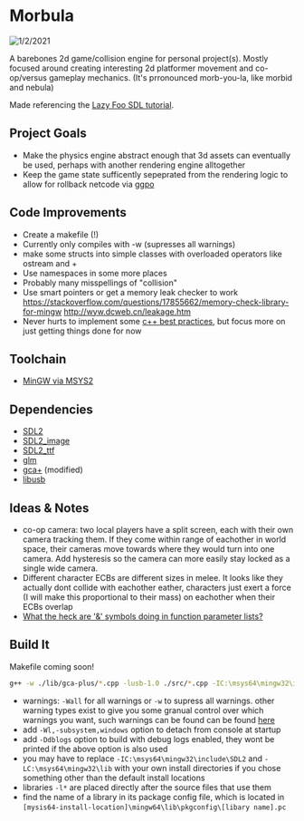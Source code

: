 # Morbula
![1/2/2021](https://imgur.com/a/zBuQxuv)

A barebones 2d game/collision engine for personal project(s). Mostly focused around creating interesting 2d platformer movement and co-op/versus gameplay mechanics.
(It's prronounced morb-you-la, like morbid and nebula)

Made referencing the [Lazy Foo SDL tutorial](https://lazyfoo.net/tutorials/SDL/index.php).

## Project Goals
- Make the physics engine abstract enough that 3d assets can eventually be used, perhaps with another rendering engine alltogether
- Keep the game state sufficently sepeprated from the rendering logic to allow for rollback netcode via [ggpo](https://github.com/pond3r/ggpo)

## Code Improvements
- Create a makefile (!)
- Currently only compiles with -w (supresses all warnings)
- make some structs into simple classes with overloaded operators like ostream and +
- Use namespaces in some more places
- Probably many misspellings of "collision"
- Use smart pointers or get a memory leak checker to work https://stackoverflow.com/questions/17855662/memory-check-library-for-mingw  http://wyw.dcweb.cn/leakage.htm
- Never hurts to implement some [c++ best practices](https://github.com/lefticus/cppbestpractices/blob/master/00-Table_of_Contents.md), but focus more on just getting things done for now

## Toolchain
- [MinGW via MSYS2](https://www.msys2.org/) 

## Dependencies
- [SDL2](https://packages.msys2.org/base/mingw-w64-SDL2)
- [SDL2_image](https://packages.msys2.org/base/mingw-w64-SDL2_image)
- [SDL2_ttf](https://packages.msys2.org/base/mingw-w64-SDL2_ttf)
- [glm](https://github.com/g-truc/glm)
- [gca+](https://github.com/YonicDev/gca-plus) (modified)
- [libusb](https://packages.msys2.org/package/mingw-w64-x86_64-libusb)

## Ideas & Notes

* co-op camera: two local players have a split screen, each with their own camera tracking them. If they come within range of eachother in world space, their cameras move towards where they would turn into one camera. Add hysteresis so the camera can more easily stay locked as a single wide camera.
* Different character ECBs are different sizes in melee. It looks like they actually dont collide with eachother eather, characters just exert a force (I will make this proportional to their mass) on eachother when their ECBs overlap
* [What the heck are '&' symbols doing in function parameter lists?](https://stackoverflow.com/questions/5816719/difference-between-function-arguments-declared-with-and-in-c)


## Build It
Makefile coming soon!

```bash
g++ -w ./lib/gca-plus/*.cpp -lusb-1.0 ./src/*.cpp -IC:\msys64\mingw32\include\SDL2 -LC:\msys64\mingw32\lib -lmingw32 -lSDL2main -lSDL2 -lSDL2_image -std=c++17 -o ./bin/game -Ddblogs
```

* warnings: ```-Wall``` for all warnings or ```-w``` to supress all warnings. other warning types exist to give you some granual control over which warnings you want, such warnings can be found can be found [here](https://github.com/lefticus/cppbestpractices/blob/master/02-Use_the_Tools_Available.md)
* add ``` -Wl,-subsystem,windows ``` option to detach from console at startup
* add ``` -Ddblogs ``` option to build with debug logs enabled, they wont be printed if the above option is also used
* you may have to replace ```-IC:\msys64\mingw32\include\SDL2``` and ```-LC:\msys64\mingw32\lib``` with your own install directories if you chose something other than the default install locations
* libraries ```-l*``` are placed directly after the source files that use them
* find the name of a library in its package config file, which is located in ```[mysis64-install-location]\mingw64\lib\pkgconfig\[libary name].pc```




